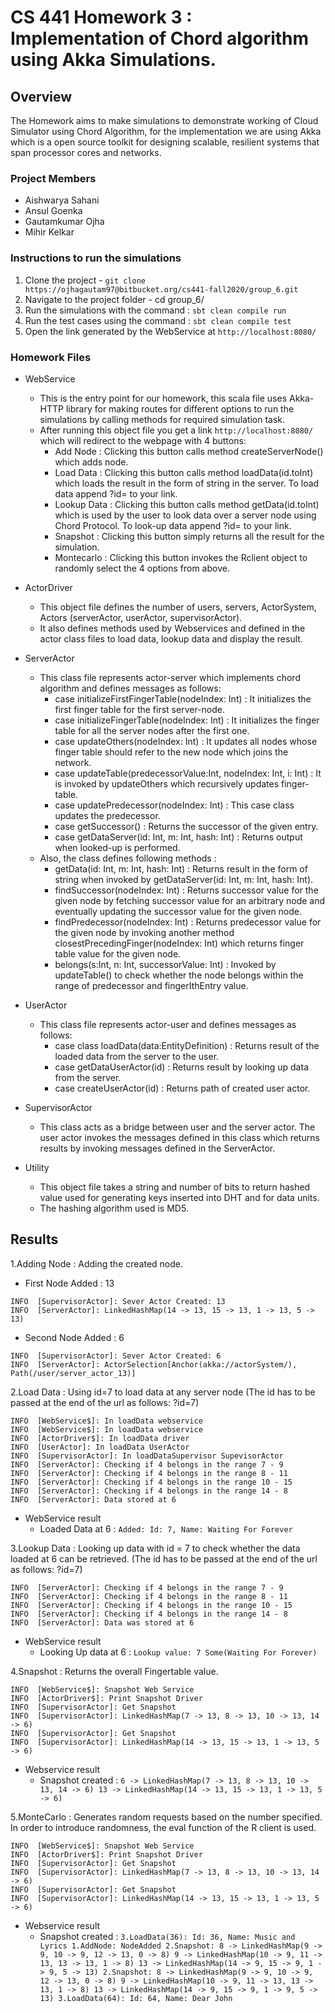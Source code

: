 # CS 441 Homework 3 : Implementation of Chord algorithm using Akka Simulations.

## Overview
The Homework aims to make simulations to demonstrate working of Cloud Simulator using Chord Algorithm, for the implementation we are using Akka which is a
open source toolkit for designing scalable, resilient systems that span processor cores and networks.

### Project Members

- Aishwarya Sahani
- Ansul Goenka
- Gautamkumar Ojha
- Mihir Kelkar


### Instructions to run the simulations
1. Clone the project - ```git clone https://ojhagautam97@bitbucket.org/cs441-fall2020/group_6.git```
2. Navigate to the project folder - cd group_6/
3. Run the simulations with the command : ```sbt clean compile run```
4. Run the test cases using the command : ```sbt clean compile test```
5. Open the link generated by the WebService at ```http://localhost:8080/```


### Homework Files 

- WebService 
    - This is the entry point for our homework, this scala file uses Akka-HTTP library for making routes for different options to run the simulations 
    by calling methods for required simulation task.
    - After running this object file you get a link ```http://localhost:8080/``` which will redirect to the webpage with 4 buttons:
        - Add Node : Clicking this button calls method createServerNode() which adds node.
        - Load Data : Clicking this button calls method loadData(id.toInt) which loads the result in the form of string in the server. To load data append ?id=<any integer> to your link.
        - Lookup Data : Clicking this button calls method getData(id.toInt) which is used by the user to look data over a server node using Chord Protocol. To look-up data append ?id=<any integer> to your link.
        - Snapshot : Clicking this button simply returns all the result for the simulation.
        - Montecarlo : Clicking this button invokes the Rclient object to randomly select the 4 options from above.
        
- ActorDriver
    - This object file defines the number of users, servers, ActorSystem, Actors (serverActor, userActor, supervisorActor).
    - It also defines methods used by Webservices and defined in the actor class files to load data, lookup data and display the result.

-  ServerActor
    - This class file represents actor-server which implements chord algorithm and defines messages as follows:
        - case initializeFirstFingerTable(nodeIndex: Int) : It initializes the first finger table for the first server-node.
        - case initializeFingerTable(nodeIndex: Int) : It initializes the finger table for all the server nodes after the first one.
        - case updateOthers(nodeIndex: Int) : It updates all nodes whose finger table should refer to the new node which joins the network.
        - case updateTable(predecessorValue:Int, nodeIndex: Int, i: Int) : It is invoked by updateOthers which recursively updates finger-table.
        - case updatePredecessor(nodeIndex: Int) : This case class updates the predecessor.
        - case getSuccessor() : Returns the successor of the given entry.
        - case getDataServer(id: Int, m: Int, hash: Int) : Returns output when looked-up is performed. 
    - Also, the class defines following methods :
        - getData(id: Int, m: Int, hash: Int) : Returns result in the form of string when invoked by getDataServer(id: Int, m: Int, hash: Int).
        - findSuccessor(nodeIndex: Int) : Returns successor value for the given node by fetching successor value for an arbitrary node and eventually updating the successor value for the given node.
        - findPredecessor(nodeIndex: Int) : Returns predecessor value for the given node by invoking another method closestPrecedingFinger(nodeIndex: Int) which returns finger table value for the given node.
        - belongs(s:Int, n: Int, successorValue: Int) : Invoked by updateTable() to check whether the node belongs within the range of predecessor and fingerIthEntry value.
        
- UserActor
    - This class file represents actor-user and defines messages as follows:
        - case class loadData(data:EntityDefinition) : Returns result of the loaded data from the server to the user. 
        - case getDataUserActor(id) : Returns result by looking up data from the server.
        - case createUserActor(id) : Returns path of created user actor.
- SupervisorActor 
    - This class acts as a bridge between user and the server actor. The user actor invokes the messages defined in this class which returns results by invoking messages defined in the ServerActor.
    
- Utility 
    - This object file takes a string and number of bits to return hashed value used for generating keys inserted into DHT and for data units.
    - The hashing algorithm used is MD5.
    
## Results

1.Adding Node : Adding the created node.

- First Node Added : 13

```
INFO  [SupervisorActor]: Sever Actor Created: 13
INFO  [ServerActor]: LinkedHashMap(14 -> 13, 15 -> 13, 1 -> 13, 5 -> 13)
```

- Second Node Added : 6

```
INFO  [SupervisorActor]: Sever Actor Created: 6
INFO  [ServerActor]: ActorSelection[Anchor(akka://actorSystem/), Path(/user/server_actor_13)]
```

2.Load Data : Using id=7 to load data at any server node (The id has to be passed at the end of the url as follows: ?id=7)


```
INFO  [WebService$]: In loadData webservice
INFO  [WebService$]: In loadData webservice
INFO  [ActorDriver$]: In loadData driver
INFO  [UserActor]: In loadData UserActor
INFO  [SupervisorActor]: In loadDataSupervisor SupevisorActor
INFO  [ServerActor]: Checking if 4 belongs in the range 7 - 9
INFO  [ServerActor]: Checking if 4 belongs in the range 8 - 11
INFO  [ServerActor]: Checking if 4 belongs in the range 10 - 15
INFO  [ServerActor]: Checking if 4 belongs in the range 14 - 8
INFO  [ServerActor]: Data stored at 6
```
- WebService result
    - Loaded Data at 6 : ```Added: Id: 7, Name: Waiting For Forever```

3.Lookup Data : Looking up data with id = 7 to check whether the data loaded at 6 can be retrieved. (The id has to be passed at the end of the url as follows: ?id=7)

```
INFO  [ServerActor]: Checking if 4 belongs in the range 7 - 9
INFO  [ServerActor]: Checking if 4 belongs in the range 8 - 11
INFO  [ServerActor]: Checking if 4 belongs in the range 10 - 15
INFO  [ServerActor]: Checking if 4 belongs in the range 14 - 8
INFO  [ServerActor]: Data was stored at 6  
```

- WebService result
    - Looking Up data at 6 : ```Lookup value: 7 Some(Waiting For Forever)```

4.Snapshot : Returns the overall Fingertable value.

```
INFO  [WebService$]: Snapshot Web Service
INFO  [ActorDriver$]: Print Snapshot Driver
INFO  [SupervisorActor]: Get Snapshot
INFO  [SupervisorActor]: LinkedHashMap(7 -> 13, 8 -> 13, 10 -> 13, 14 -> 6)
INFO  [SupervisorActor]: Get Snapshot
INFO  [SupervisorActor]: LinkedHashMap(14 -> 13, 15 -> 13, 1 -> 13, 5 -> 6)
```

- Webservice result
    - Snapshot created : ```6 -> LinkedHashMap(7 -> 13, 8 -> 13, 10 -> 13, 14 -> 6) 13 -> LinkedHashMap(14 -> 13, 15 -> 13, 1 -> 13, 5 -> 6)```
    
5.MonteCarlo : Generates random requests based on the number specified. In order to introduce randomness, the eval function of the R client is used.

```
INFO  [WebService$]: Snapshot Web Service
INFO  [ActorDriver$]: Print Snapshot Driver
INFO  [SupervisorActor]: Get Snapshot
INFO  [SupervisorActor]: LinkedHashMap(7 -> 13, 8 -> 13, 10 -> 13, 14 -> 6)
INFO  [SupervisorActor]: Get Snapshot
INFO  [SupervisorActor]: LinkedHashMap(14 -> 13, 15 -> 13, 1 -> 13, 5 -> 6)
```

- Webservice result
    - Snapshot created : ```3.LoadData(36): Id: 36, Name: Music and Lyrics 1.AddNode: NodeAdded 2.Snapshot: 8 -> LinkedHashMap(9 -> 9, 10 -> 9, 12 -> 13, 0 -> 8) 9 -> LinkedHashMap(10 -> 9, 11 -> 13, 13 -> 13, 1 -> 8) 13 -> LinkedHashMap(14 -> 9, 15 -> 9, 1 -> 9, 5 -> 13) 2.Snapshot: 8 -> LinkedHashMap(9 -> 9, 10 -> 9, 12 -> 13, 0 -> 8) 9 -> LinkedHashMap(10 -> 9, 11 -> 13, 13 -> 13, 1 -> 8) 13 -> LinkedHashMap(14 -> 9, 15 -> 9, 1 -> 9, 5 -> 13) 3.LoadData(64): Id: 64, Name: Dear John```
    






        
        
        




